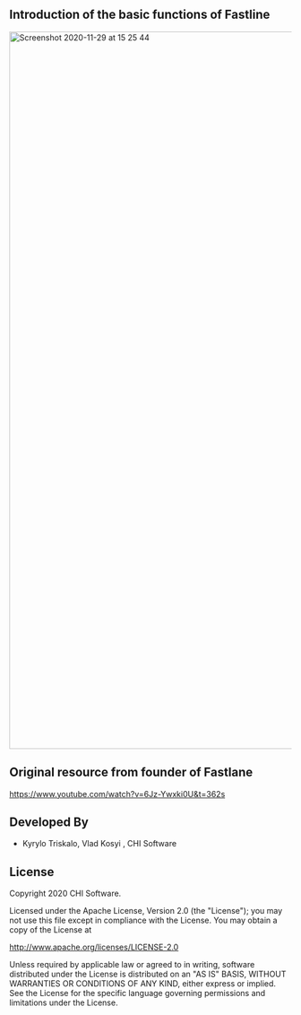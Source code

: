 Introduction of the basic functions of Fastline 
------------------------------------------
<img width="1280" alt="Screenshot 2020-11-29 at 15 25 44" src="https://user-images.githubusercontent.com/24793669/100543172-4371b100-3257-11eb-9aea-1d7e3dfa0896.png">




Original resource from founder of Fastlane
------------------------------------------

https://www.youtube.com/watch?v=6Jz-Ywxki0U&t=362s

Developed By
------------

* Kyrylo Triskalo, Vlad Kosyi , CHI Software

License
--------

Copyright 2020 CHI Software.

Licensed under the Apache License, Version 2.0 (the "License");
you may not use this file except in compliance with the License.
You may obtain a copy of the License at

http://www.apache.org/licenses/LICENSE-2.0

Unless required by applicable law or agreed to in writing, software
distributed under the License is distributed on an "AS IS" BASIS,
WITHOUT WARRANTIES OR CONDITIONS OF ANY KIND, either express or implied.
See the License for the specific language governing permissions and
limitations under the License.
